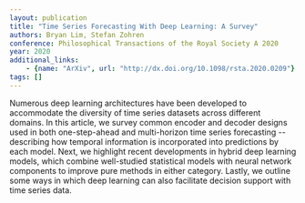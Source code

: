 ```yaml
---
layout: publication
title: "Time Series Forecasting With Deep Learning: A Survey"
authors: Bryan Lim, Stefan Zohren
conference: Philosophical Transactions of the Royal Society A 2020
year: 2020
additional_links: 
    - {name: "ArXiv", url: "http://dx.doi.org/10.1098/rsta.2020.0209"}
tags: []
---
```

Numerous deep learning architectures have been developed to accommodate the
diversity of time series datasets across different domains. In this article, we
survey common encoder and decoder designs used in both one-step-ahead and
multi-horizon time series forecasting -- describing how temporal information is
incorporated into predictions by each model. Next, we highlight recent
developments in hybrid deep learning models, which combine well-studied
statistical models with neural network components to improve pure methods in
either category. Lastly, we outline some ways in which deep learning can also
facilitate decision support with time series data.